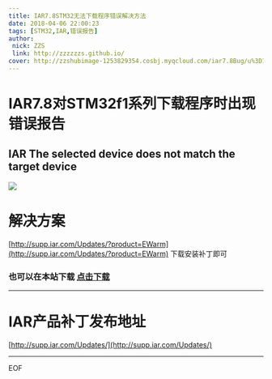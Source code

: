 ```yaml
---
title: IAR7.8STM32无法下载程序错误解决方法
date: 2018-04-06 22:00:23
tags: [STM32,IAR,错误报告]
author: 
 nick: ZZS
 link: http://zzzzzzs.github.io/
cover: http://zzshubimage-1253829354.cosbj.myqcloud.com/iar7.8Bug/u%3D1593298829%2C2003225384%26fm%3D27%26gp%3D0.jpg
---
```


# IAR7.8对STM32f1系列下载程序时出现错误报告
## IAR The selected device does not match the target device

![](https://zzshubimage-1253829354.file.myqcloud.com/iar7.8Bug/150950d4yzyykqtqkhuo2o.png)

# 解决方案
[http://supp.iar.com/Updates/?product=EWarm](http://supp.iar.com/Updates/?product=EWarm) 下载安装补丁即可

### 也可以在本站下载 [点击下载](http://zzshubimage-1253829354.cosbj.myqcloud.com/iar7.8Bug/ewarm-7.80.4.12176-patch.zip)

***

# IAR产品补丁发布地址

[http://supp.iar.com/Updates/](http://supp.iar.com/Updates/)

***
EOF